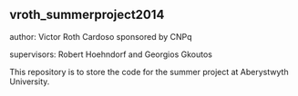 vroth_summerproject2014
-----------------------
author: Victor Roth Cardoso
sponsored by CNPq

supervisors: Robert Hoehndorf and Georgios Gkoutos


This repository is to store the code for the summer project at Aberystwyth University.
